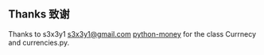 ## Thanks 致谢

Thanks to s3x3y1 <s3x3y1@gmail.com>  [python-money][21] for the class Currnecy and currencies.py.
    
[21]: https://code.google.com/p/python-money/ "python-money"

